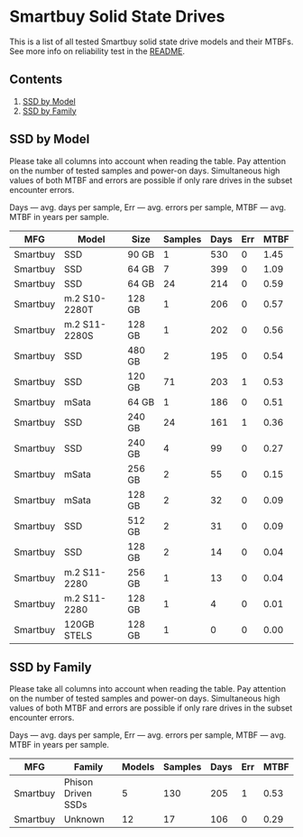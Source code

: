 Smartbuy Solid State Drives
===========================

This is a list of all tested Smartbuy solid state drive models and their MTBFs. See
more info on reliability test in the [README](https://github.com/linuxhw/SMART).

Contents
--------

1. [ SSD by Model  ](#ssd-by-model)
2. [ SSD by Family ](#ssd-by-family)

SSD by Model
------------

Please take all columns into account when reading the table. Pay attention on the
number of tested samples and power-on days. Simultaneous high values of both MTBF
and errors are possible if only rare drives in the subset encounter errors.

Days — avg. days per sample,
Err  — avg. errors per sample,
MTBF — avg. MTBF in years per sample.

| MFG       | Model              | Size   | Samples | Days  | Err   | MTBF   |
|-----------|--------------------|--------|---------|-------|-------|--------|
| Smartbuy  | SSD                | 90 GB  | 1       | 530   | 0     | 1.45   |
| Smartbuy  | SSD                | 64 GB  | 7       | 399   | 0     | 1.09   |
| Smartbuy  | SSD                | 64 GB  | 24      | 214   | 0     | 0.59   |
| Smartbuy  | m.2 S10-2280T      | 128 GB | 1       | 206   | 0     | 0.57   |
| Smartbuy  | m.2 S11-2280S      | 128 GB | 1       | 202   | 0     | 0.56   |
| Smartbuy  | SSD                | 480 GB | 2       | 195   | 0     | 0.54   |
| Smartbuy  | SSD                | 120 GB | 71      | 203   | 1     | 0.53   |
| Smartbuy  | mSata              | 64 GB  | 1       | 186   | 0     | 0.51   |
| Smartbuy  | SSD                | 240 GB | 24      | 161   | 1     | 0.36   |
| Smartbuy  | SSD                | 240 GB | 4       | 99    | 0     | 0.27   |
| Smartbuy  | mSata              | 256 GB | 2       | 55    | 0     | 0.15   |
| Smartbuy  | mSata              | 128 GB | 2       | 32    | 0     | 0.09   |
| Smartbuy  | SSD                | 512 GB | 2       | 31    | 0     | 0.09   |
| Smartbuy  | SSD                | 128 GB | 2       | 14    | 0     | 0.04   |
| Smartbuy  | m.2 S11-2280       | 256 GB | 1       | 13    | 0     | 0.04   |
| Smartbuy  | m.2 S11-2280       | 128 GB | 1       | 4     | 0     | 0.01   |
| Smartbuy  | 120GB STELS        | 128 GB | 1       | 0     | 0     | 0.00   |

SSD by Family
-------------

Please take all columns into account when reading the table. Pay attention on the
number of tested samples and power-on days. Simultaneous high values of both MTBF
and errors are possible if only rare drives in the subset encounter errors.

Days — avg. days per sample,
Err  — avg. errors per sample,
MTBF — avg. MTBF in years per sample.

| MFG       | Family                 | Models | Samples | Days  | Err   | MTBF   |
|-----------|------------------------|--------|---------|-------|-------|--------|
| Smartbuy  | Phison Driven SSDs     | 5      | 130     | 205   | 1     | 0.53   |
| Smartbuy  | Unknown                | 12     | 17      | 106   | 0     | 0.29   |
